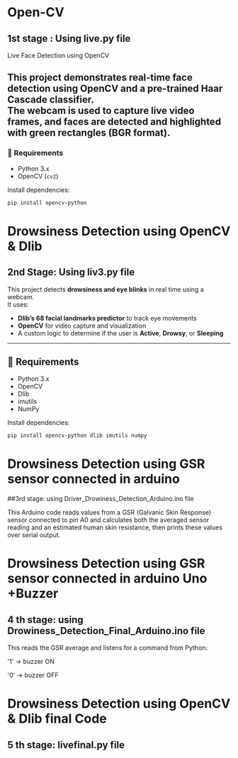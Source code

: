 # Open-CV
## 1st stage : Using live.py file
Live Face Detection using OpenCV 

This project demonstrates **real-time face detection** using OpenCV and a pre-trained Haar Cascade classifier.  
The webcam is used to capture live video frames, and faces are detected and highlighted with green rectangles (BGR format).
---
### 📌 Requirements
- Python 3.x  
- OpenCV (`cv2`)
  
Install dependencies:
```bash
pip install opencv-python
```
# Drowsiness Detection using OpenCV & Dlib
## 2nd Stage: Using liv3.py file

This project detects **drowsiness and eye blinks** in real time using a webcam.  
It uses:
- **Dlib’s 68 facial landmarks predictor** to track eye movements  
- **OpenCV** for video capture and visualization  
- A custom logic to determine if the user is **Active**, **Drowsy**, or **Sleeping**

---

## 📌 Requirements
- Python 3.x  
- OpenCV  
- Dlib  
- imutils  
- NumPy  

Install dependencies:
```bash
pip install opencv-python dlib imutils numpy
```
# Drowsiness Detection using GSR sensor connected in arduino 
##3rd stage: using Driver_Drowiness_Detection_Arduino.ino file 


This Arduino code reads values from a GSR (Galvanic Skin Response) sensor connected to pin A0 and calculates both the averaged
sensor reading and an estimated human skin resistance, then prints these values over serial output.

# Drowsiness Detection using GSR sensor connected in arduino Uno +Buzzer
## 4 th stage: using Drowiness_Detection_Final_Arduino.ino file 
This reads the GSR average and listens for a command from Python:

'1' → buzzer ON

'0' → buzzer OFF

# Drowsiness Detection using OpenCV & Dlib final Code 
## 5 th stage: livefinal.py file





